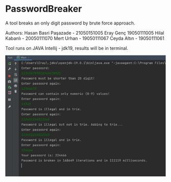 # PasswordBreaker
A tool breaks an only digit password by brute force approach.

 Authors: Hasan Basri Paşazade - 21050151005
          Eray Genç 19050111005
          Hilal Kabanlı - 20050111070
          Mert Urhan - 19050111067
          Ceyda Altın - 19050111061
          
Tool runs on JAVA Intellij - jdk19, results will be in terminal.

![alt text](https://github.com/Bpasazade/PasswordBreaker/blob/main/test_ss.jpg)
